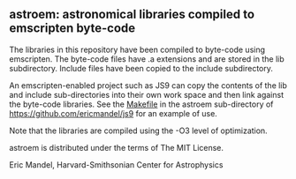 astroem: astronomical libraries compiled to emscripten byte-code
----------------------------------------------------------------

The libraries in this repository have been compiled to byte-code using
emscripten. The byte-code files have .a extensions and are stored in the
lib subdirectory. Include files have been copied to the include subdirectory.

An emscripten-enabled project such as JS9 can copy the contents of the lib
and include sub-directories into their own work space and then link against
the byte-code libraries. See the 
[Makefile](https://github.com/ericmandel/js9/blob/master/astroem/Makefile)
in the astroem sub-directory of https://github.com/ericmandel/js9
for an example of use.

Note that the libraries are compiled using the -O3 level of optimization.

astroem is distributed under the terms of The MIT License.

Eric Mandel, Harvard-Smithsonian Center for Astrophysics

